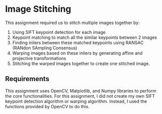 # Image Stitching
This assignment required us to stitch multiple images together by:
1) Using SIFT keypoint detection for each image
2) Keypoint matching to match all the similar keypoints between 2 images
3) Finding inliers between these matched keypoints using RANSAC (RANdon SAmpling Consensus)
4) Warping images based on these inliers by generating affine and projective transformations
5) Stitching the warped images together to create one stitched image.

## Requirements
This assignment uses OpenCV, Matplotlib, and Numpy libraries to perform the core functionalities. 
For this assignment, I did not create my own SIFT keypoint detection algorithm or warping algorithm. Instead, I used the functions provided by OpenCV to do this.
